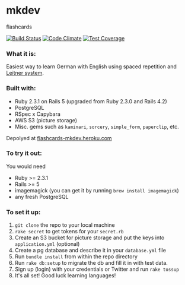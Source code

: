 # mkdev
flashcards

[![Build Status](https://travis-ci.org/PeterChudinov/flashcards.svg?branch=master)](https://travis-ci.org/PeterChudinov/flashcards) [![Code Climate](https://codeclimate.com/github/PeterChudinov/flashcards/badges/gpa.svg)](https://codeclimate.com/github/PeterChudinov/flashcards) [![Test Coverage](https://codeclimate.com/github/PeterChudinov/flashcards/badges/coverage.svg)](https://codeclimate.com/github/PeterChudinov/flashcards/coverage)

### What it is:

Easiest way to learn German with English using spaced repetition and [Leitner system](https://en.wikipedia.org/wiki/Leitner_system).

### Built with:

 - Ruby 2.3.1 on Rails 5 (upgraded from Ruby 2.3.0 and Rails 4.2)
 - PostgreSQL
 - RSpec x Capybara
 - AWS S3 (picture storage)
 - Misc. gems such as `kaminari`, `sorcery`, `simple_form`, `paperclip`, etc.

Depolyed at [flashcards-mkdev.heroku.com](Heroku)

### To try it out:

You would need
 - Ruby >= 2.3.1
 - Rails >= 5
 - imagemagick (you can get it by running `brew install imagemagick`)
 - any fresh PostgreSQL

### To set it up:

1. `git clone` the repo to your local machine
2. `rake secret` to get tokens for your `secret.rb`
3. Create an S3 bucket for picture storage and put the keys into `application.yml` (optional)
4. Create a pg database and describe it in your `database.yml` file
5. Run `bundle install` from within the repo directory
6. Run `rake db:setup` to migrate the db and fill it in with test data.
7. Sign up (login) with your credentials or Twitter and run `rake tossup`
8. It's all set! Good luck learning languages!

